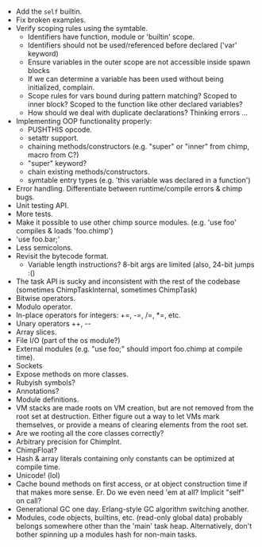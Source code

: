 * Add the `self` builtin.
* Fix broken examples.
* Verify scoping rules using the symtable.
  * Identifiers have function, module or 'builtin' scope.
  * Identifiers should not be used/referenced before declared ('var' keyword)
  * Ensure variables in the outer scope are not accessible inside spawn blocks
  * If we can determine a variable has been used without being initialized,
    complain.
  * Scope rules for vars bound during pattern matching? Scoped to inner block?
    Scoped to the function like other declared variables?
  * How should we deal with duplicate declarations? Thinking errors ...
* Implementing OOP functionality properly:
  * PUSHTHIS opcode.
  * setattr support.
  * chaining methods/constructors (e.g. "super" or "inner" from chimp,
macro from C?)
  * "super" keyword?
  * chain existing methods/constructors.
  * symtable entry types (e.g. 'this variable was declared in a function')
* Error handling. Differentiate between runtime/compile errors & chimp bugs.
* Unit testing API.
* More tests.
* Make it possible to use other chimp source modules.
  (e.g. 'use foo' compiles & loads 'foo.chimp')
* 'use foo.bar;'
* Less semicolons.
* Revisit the bytecode format.
  - Variable length instructions? 8-bit args are limited (also, 24-bit jumps :()
* The task API is sucky and inconsistent with the rest of the codebase
  (sometimes ChimpTaskInternal, sometimes ChimpTask)
* Bitwise operators.
* Modulo operator.
* In-place operators for integers: +=, -=, /=, \*=, etc.
* Unary operators ++, --
* Array slices.
* File I/O (part of the os module?)
* External modules (e.g. "use foo;" should import foo.chimp at compile time).
* Sockets
* Expose methods on more classes.
* Rubyish symbols?
* Annotations?
* Module definitions.
* VM stacks are made roots on VM creation, but are not removed from the root
  set at destruction. Either figure out a way to let VMs mark themselves, or
  provide a means of clearing elements from the root set.
* Are we rooting all the core classes correctly?
* Arbitrary precision for ChimpInt.
* ChimpFloat?
* Hash & array literals containing only constants can be optimized at compile time.
* Unicode! (lol)
* Cache bound methods on first access, or at object construction time if
  that makes more sense. Er. Do we even need 'em at all?
  Implicit "self" on call?
* Generational GC one day. Erlang-style GC algorithm switching another.
* Modules, code objects, builtins, etc. (read-only global data) probably
  belongs somewhere other than the 'main' task heap. Alternatively, don't
  bother spinning up a modules hash for non-main tasks.
